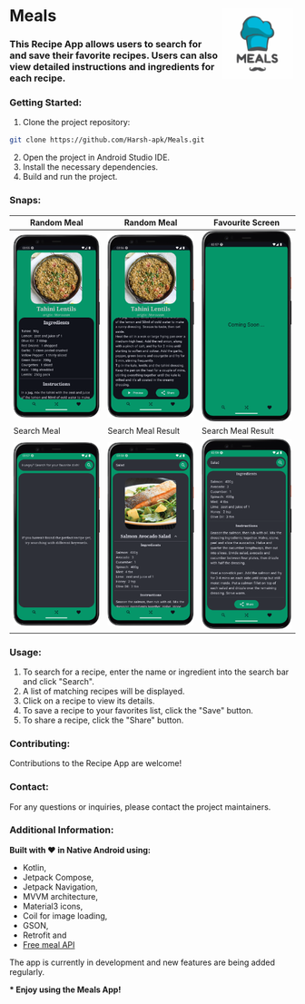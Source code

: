 # Meals <img align="right" src="app/src/main/ic_launcher-playstore.png" width=125 height=125 style ="padding:4px" alt="App Logo">

### This Recipe App allows users to search for and save their favorite recipes. Users can also view detailed instructions and ingredients for each recipe.

### Getting Started:

1. Clone the project repository:

```bash
git clone https://github.com/Harsh-apk/Meals.git
```

2. Open the project in Android Studio IDE.
3. Install the necessary dependencies.
4. Build and run the project.

### Snaps:

| Random Meal                      | Random Meal                       | Favourite Screen                  |
|----------------------------------|-----------------------------------|-----------------------------------|
| ![](/snaps/RandomMeal.png)       | ![](/snaps/RandomMeal1.png)       | ![](/snaps/FavouriteScreen.png)   |
| Search Meal                      | Search Meal Result                | Search Meal Result                |
| ![](/snaps/SearchMealScreen.png) | ![](/snaps/SearchMealResult0.png) | ![](/snaps/SearchMealResult1.png) |

### Usage:

1. To search for a recipe, enter the name or ingredient into the search bar and click "Search".
2. A list of matching recipes will be displayed.
3. Click on a recipe to view its details.
4. To save a recipe to your favorites list, click the "Save" button.
5. To share a recipe, click the "Share" button.

### Contributing:

Contributions to the Recipe App are welcome!

### Contact:

For any questions or inquiries, please contact the project maintainers.

### Additional Information:

__Built with ❤️ in Native Android using:__

* Kotlin,
* Jetpack Compose,
* Jetpack Navigation,
* MVVM architecture,
* Material3 icons,
* Coil for image loading,
* GSON,
* Retrofit and
* [Free meal API](https://www.themealdb.com/)

The app is currently in development and new features are being added regularly.

__* Enjoy using the Meals App!__
